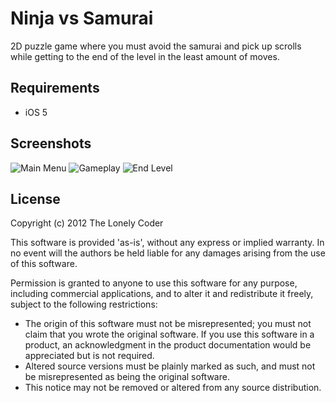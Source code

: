 # Ninja vs Samurai

2D puzzle game where you must avoid the samurai and pick up scrolls while getting to the end of the level in the least amount of moves.

## Requirements

* iOS 5

## Screenshots

![Main Menu](https://raw.github.com/michaelenger/Ninja-vs-Samurai/master/screenshot-1.png)
![Gameplay](https://raw.github.com/michaelenger/Ninja-vs-Samurai/master/screenshot-2.png)
![End Level](https://raw.github.com/michaelenger/Ninja-vs-Samurai/master/screenshot-3.png)


## License

Copyright (c) 2012 The Lonely Coder

This software is provided 'as-is', without any express or implied warranty. In no event will the authors be held liable for any damages arising from the use of this software.

Permission is granted to anyone to use this software for any purpose, including commercial applications, and to alter it and redistribute it freely, subject to the following restrictions:

 * The origin of this software must not be misrepresented; you must not claim that you wrote the original software. If you use this software in a product, an acknowledgment in the product documentation would be appreciated but is not required.
 * Altered source versions must be plainly marked as such, and must not be misrepresented as being the original software.
 * This notice may not be removed or altered from any source distribution.

